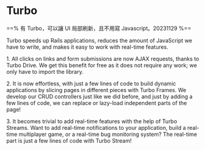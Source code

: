 # Turbo

==% 有 Turbo，可以讓 UI 局部刷新，且不用寫 Javascript。20231129 %==

Turbo speeds up Rails applications, reduces the amount of JavaScript we have to write, and makes it easy to work with real-time features.

1\. All clicks on links and form submissions are now AJAX requests, thanks to Turbo Drive. We get this benefit for free as it does not require any work; we only have to import the library.

2\. It is now effortless, with just a few lines of code to build dynamic applications by slicing pages in different pieces with Turbo Frames. We develop our CRUD controllers just like we did before, and just by adding a few lines of code, we can replace or lazy-load independent parts of the page!

3\. It becomes trivial to add real-time features with the help of Turbo Streams. Want to add real-time notifications to your application, build a real-time multiplayer game, or a real-time bug monitoring system? The real-time part is just a few lines of code with Turbo Stream!

